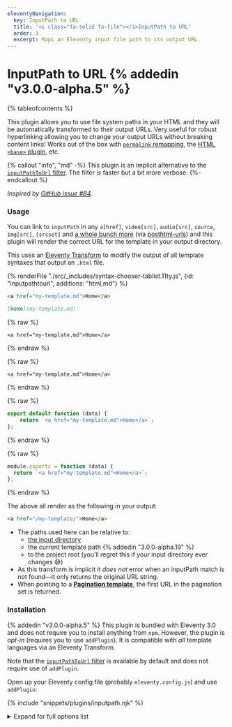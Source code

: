 ```yaml
---
eleventyNavigation:
  key: InputPath to URL
  title: '<i class="fa-solid fa-file"></i>InputPath to URL'
  order: 3
  excerpt: Maps an Eleventy input file path to its output URL.
---
```


# InputPath to URL {% addedin "v3.0.0-alpha.5" %}

{% tableofcontents %}

This plugin allows you to use file system paths in your HTML and they will be automatically transformed to their output URLs. Very useful for robust hyperlinking allowing you to change your output URLs without breaking content links! Works out of the box with [`permalink` remapping](/docs/permalinks/), the [HTML `<base>` plugin](/docs/plugins/html-base/), etc.

{% callout "info", "md" -%}
This plugin is an implicit alternative to the [`inputPathToUrl` filter](/docs/filters/inputpath-to-url/). The filter is faster but a bit more verbose.
{%- endcallout %}

_Inspired by [GitHub issue #84](https://github.com/11ty/eleventy/issues/84)._

### Usage

You can link to `inputPath` in any `a[href]`, `video[src]`, `audio[src]`, `source`, `img[src]`, `[srcset]` and [a whole bunch more](https://github.com/11ty/eleventy-posthtml-urls/blob/6e064c8a03174835eb15afbb5b759fecd696f901/lib/defaultOptions.js#L12-L33) (via [posthtml-urls](https://github.com/11ty/posthtml-urls)) and this plugin will render the correct URL for the template in your output directory.

This uses an [Eleventy Transform](/docs/config/#transforms) to modify the output of all template syntaxes that output an `.html` file.

<is-land on:visible import="/js/seven-minute-tabs.js">
<seven-minute-tabs persist sync class="tabs-flush">
  {% renderFile "./src/_includes/syntax-chooser-tablist.11ty.js", {id: "inputpathtourl", additions: "html,md"} %}
  <div id="inputpathtourl-html" role="tabpanel">

```html
<a href="my-template.md">Home</a>
```

  </div>
  <div id="inputpathtourl-md" role="tabpanel">

```md
[Home](my-template.md)
```

  </div>
  <div id="inputpathtourl-liquid" role="tabpanel">

{% raw %}
```liquid
<a href="my-template.md">Home</a>
```
{% endraw %}

  </div>
  <div id="inputpathtourl-njk" role="tabpanel">

{% raw %}

```jinja2
<a href="my-template.md">Home</a>
```

{% endraw %}

  </div>
  <div id="inputpathtourl-js" role="tabpanel">

{% raw %}
```js
export default function (data) {
	return `<a href="my-template.md">Home</a>`;
};
```
{% endraw %}

  </div>
  <div id="inputpathtourl-cjs" role="tabpanel">

{% raw %}
```js
module.exports = function (data) {
  return `<a href="my-template.md">Home</a>`;
};
```
{% endraw %}

  </div>
</seven-minute-tabs>
</is-land>

The above all render as the following in your output:

```html
<a href="/my-template/">Home</a>
```

- The paths used here can be relative to:
  - [the input directory](/docs/config/#input-directory)
  - the current template path {% addedin "3.0.0-alpha.19" %}
  - to the project root (you’ll regret this if your input directory ever changes 😅)
- As this transform is implicit it _does not_ error when an inputPath match is not found—it only returns the original URL string.
- When pointing to a [**Pagination template**](/docs/pagination/), the first URL in the pagination set is returned.

### Installation

{% addedin "v3.0.0-alpha.5" %} This plugin is bundled with Eleventy 3.0 and does not require you to install anything from `npm`. However, the plugin is _opt-in_ (requires you to use `addPlugin`). It is compatible with _all_ template languages via an Eleventy Transform.

Note that the [`inputPathToUrl` filter](/docs/filters/inputpath-to-url/) is available by default and does not require use of `addPlugin`.

Open up your Eleventy config file (probably `eleventy.config.js`) and use `addPlugin`:

{% include "snippets/plugins/inputpath.njk" %}

<details class="details-expand-bg">
<summary>Expand for full options list</summary>

{% include "snippets/plugins/inputpath-options.njk" %}

- Read more about [Transform outputPaths](/docs/transforms/).

</details>
